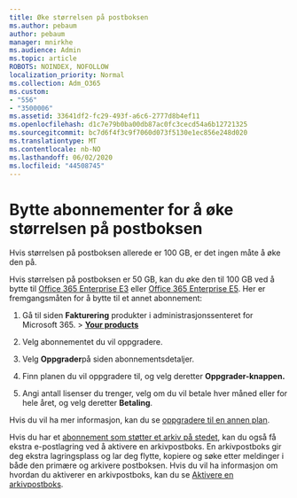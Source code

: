 ```yaml
---
title: Øke størrelsen på postboksen
ms.author: pebaum
author: pebaum
manager: mnirkhe
ms.audience: Admin
ms.topic: article
ROBOTS: NOINDEX, NOFOLLOW
localization_priority: Normal
ms.collection: Adm_O365
ms.custom:
- "556"
- "3500006"
ms.assetid: 33641df2-fc29-493f-a6c6-2777d8b4ef11
ms.openlocfilehash: d1c7e79b0ba00db87ac0fc3cecd54a6b12721325
ms.sourcegitcommit: bc7d6f4f3c9f7060d073f5130e1ec856e248d020
ms.translationtype: MT
ms.contentlocale: nb-NO
ms.lasthandoff: 06/02/2020
ms.locfileid: "44508745"
---
```

# <a name="switch-subscriptions-to-increase-mailbox-size"></a>Bytte abonnementer for å øke størrelsen på postboksen

Hvis størrelsen på postboksen allerede er 100 GB, er det ingen måte å øke den på.
  
Hvis størrelsen på postboksen er 50 GB, kan du øke den til 100 GB ved å bytte til [Office 365 Enterprise E3](https://products.office.com/business/office-365-enterprise-e3-business-software) eller [Office 365 Enterprise E5](https://products.office.com/business/office-365-enterprise-e5-business-software). Her er fremgangsmåten for å bytte til et annet abonnement:
  
1. Gå til siden **Fakturering** produkter i administrasjonssenteret for Microsoft 365. \> **[Your products](https://go.microsoft.com/fwlink/p/?linkid=842054)**

2. Velg abonnementet du vil oppgradere.

3. Velg **Oppgrader**på siden abonnementsdetaljer.

4. Finn planen du vil oppgradere til, og velg deretter **Oppgrader-knappen.**

5. Angi antall lisenser du trenger, velg om du vil betale hver måned eller for hele året, og velg deretter **Betaling**.

Hvis du vil ha mer informasjon, kan du se [oppgradere til en annen plan](https://docs.microsoft.com/microsoft-365/commerce/subscriptions/upgrade-to-different-plan).

Hvis du har et [abonnement som støtter et arkiv på stedet](https://docs.microsoft.com/office365/servicedescriptions/exchange-online-archiving-service-description/exchange-online-archiving-service-description), kan du også få ekstra e-postlagring ved å aktivere en arkivpostboks. En arkivpostboks gir deg ekstra lagringsplass og lar deg flytte, kopiere og søke etter meldinger i både den primære og arkivere postboksen. Hvis du vil ha informasjon om hvordan du aktiverer en arkivpostboks, kan du se [Aktivere en arkivpostboks](https://docs.microsoft.com/microsoft-365/compliance/enable-archive-mailboxes).
